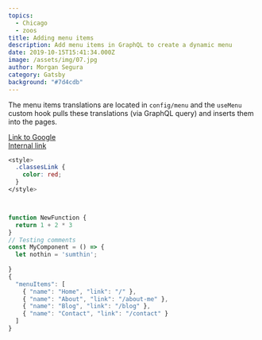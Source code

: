 ```yaml
---
topics:
  - Chicago
  - zoos
title: Adding menu items
description: Add menu items in GraphQL to create a dynamic menu
date: 2019-10-15T15:41:34.000Z
image: /assets/img/07.jpg
author: Morgan Segura
category: Gatsby
background: "#7d4cdb"
---
```

The menu items translations are located in `config/menu` and the `useMenu` custom hook pulls these translations (via GraphQL query) and inserts them into the pages.

<a href="http://www.google.com">Link to Google</a> <br/> <a href="/about">Internal link</a>

```css
<style>
  .classesLink {
    color: red;
  }
</style>
```

```javascript


function NewFunction {
  return 1 + 2 * 3
}
// Testing comments
const MyComponent = () => {
  let nothin = 'sumthin';
  
}
{
  "menuItems": [
    { "name": "Home", "link": "/" },
    { "name": "About", "link": "/about-me" },
    { "name": "Blog", "link": "/blog" },
    { "name": "Contact", "link": "/contact" }
  ]
}
```